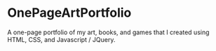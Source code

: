 # OnePageArtPortfolio
A one-page portfolio of my art, books, and games that I created using HTML, CSS, and Javascript / JQuery. 
